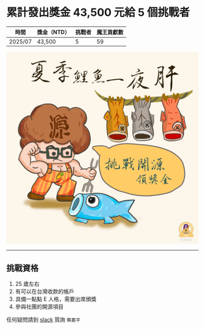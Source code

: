 # 累計發出獎金 43,500 元給 5 個挑戰者

| 時間      | 獎金（NTD） | 挑戰者 | 魔王貢獻數 |
| --------- | ----------- | ------ | ---------- |
| 2025/07   | 43,500      | 5      | 59         |

![logo](./logo.png)

---
## 挑戰資格

1. 25 歲左右 
2. 有可以在台灣收款的帳戶 
3. 具備一點點 E 人格，需要出席頒獎
4. 參與社團的開源項目

任何疑問請到 [slack](https://opensource4you.tw/slack/join) 質詢 `蔡嘉平`
